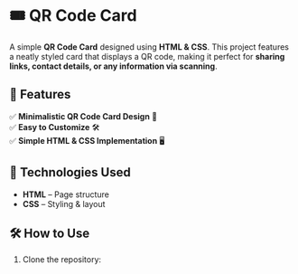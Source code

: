 # 🎟️ QR Code Card  

A simple **QR Code Card** designed using **HTML & CSS**. This project features a neatly styled card that displays a QR code, making it perfect for **sharing links, contact details, or any information via scanning**.  
    
## 🚀 Features   
✅ **Minimalistic QR Code Card Design** 🎨  
✅ **Easy to Customize** 🛠️  
✅ **Simple HTML & CSS Implementation** 🖥️  
  
## 📂 Technologies Used  
- **HTML** – Page structure  
- **CSS** – Styling & layout  

## 🛠️ How to Use  
1. Clone the repository:  
   ```sh
